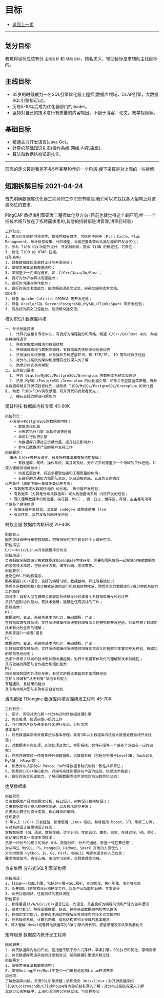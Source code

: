 # 目标

- [返回上一页](./README.md)

---

## 划分目标

我觉得目标应该有分 `主线目标` 和 `辅助目标`，顾名思义，辅助目标是来辅助主线目标的。

## 主线目标

- 35岁的时候成为一名SQL引擎优化器工程师(数据库领域，OLAP引擎，大数据SQL引擎都可以)。
- 历练5-10年后成为优化器部门的leader。
- 坚持对自己的技术进行有质量的内容输出，不限于博客，论文，教学视频等。

## 基础目标

- 精通主力开发语言(Java Go)。
- 计算机基础知识扎实(操作系统,网络,内存,磁盘)。
- 算法和数据结构知识扎实。


---

前面的定义算是我差不多5年甚至10年的一个阶段,接下来算是对上面的一些拆解.

## 短期拆解目标 2021-04-24

首先明确数据库优化器工程师的工作职责有哪些.我们可以先找找各大招聘上对这类岗位的要求.

PingCAP 数据库引擎研发工程师优化器方向 (目前也就觉得这个最匹配,唯一一个把技术细节放在了招聘需求里的,其他的招聘都是讲管理,讲项目经验)

```
工作职责:
1. 提高优化器的可预测性、鲁棒性和有效性，包括但不限于：Plan Cache、Plan Management、统计信息收集、代价模型、自适应查询等优化器功能的开发与优化；
2. 参与 TiDB 相关功能的设计、开发和测试，提高 TiDB 的稳定性、可靠性；
3. 优化 TiDB 的 HTAP 性能。
任职资格:
1. 具备数据库优化器的设计与开发经验；
2. 掌握常用算法和数据结构；
3. 掌握至少一门编程语言，如：C/C++/Java/Go/Rust；
4. 良好的分析与解决问题能力；
5. 良好的沟通与协作能力；
6. 良好的英文书面能力，能流畅阅读英文论文，用英文编写技术文档。
加分项：
1. 具备 Apache Calcite、GPORCA 等开发经验；
2. 具备 Oracle/SQL Server/PostgreSQL/MySQL/Flink/Spark 等开发经验；
3. 有良好的英文口语能力，能流畅沟通交流。
```

猎头职位1 数据库内核

```
一、专业技能要求
  1. 计算机或相关专业毕业，有良好的编程能力和风格，精通 C/C++/Go/Rust 中的一种或多种编程语言
  2. 熟练掌握常用算法和数据结构
  3. 熟悉编译原理与数据库原理，有数据库内核研发经验者优先
  4. 熟悉操作系统原理，熟悉操作系统底层知识，有 TCP/IP， IO 等系统调优经验
  5. 对分布式系统的架构和原理有比较深入的了解
  6. 熟悉分布式事务模型
二、业务知识要求
  1. 熟悉 Oracle/MySQL/PostgreSQL/Greenplum 等数据库系统实现原理
  2. 熟悉 MySQL/PostgreSQL/Greenplum 的优化器引擎、熟悉关系型数据库原理，有参与数据库相关开源项目者优先；或熟悉 TiDB/MySQL/PostgreSQL/Greenplum 的优化器引、熟悉 TiDB/TiKV实现原理，有开源代码贡献者优先；
  3. 拥有良好的解决问题能力
```

滴普科技 数据库内核专家 45-60K

```
岗位职责：
  开发基于PostgreSQL的数据库内核；
    • 数据库优化器
    • 分布式执行引擎 及其资源管理器
    • 单机并行执行引擎
    • 为数据库开源社区贡献力量，提升社区影响力；
    • 参与云数据库产品的客户支持工作
岗位要求：
  精通 C/C++等开发语言，有良好的算法和数据结构基础；
    • 有数据库、网络、操作系统、高并发系统、分布式系统等至少一个领域的工作经验，并深入理解该领域技术；
    • 热爱底层技术，有追求极致性能和工程质量的热情；
    • 有良好的沟通能力和团队意识，以及追根究底、认真负责的态度
优先条件（满足下面一条或多条优先考虑）
  • 有数据库或大数据领域的 优化器， 执行器开发经验；
  • 有数据库（尤其是分布式数据库）或大数据查询系统 内核开发的经验；
  • 深入理解数据库的优化器、执行器、MVCC 、锁、日志、缓存区、存储、主备高可用等一个或多个模块原理
  • 有编译器开发经验，尤其是 codegen 或熟练使用 llvm
  • 有高性能、高并发服务器开发经验；
```

蚂蚁金服 数据库内核研发 20-40K

```
职位亮点
国内顶级自研分布式数据库，拥有很好的项目前景和个人成长空间。
职位描述
C/C++Unix/Linux开发数据库分布式
岗位描述：
负责蚂蚁金服自研分布式数据库OceanBase内核开发，需要和团队成员一起解决分布式数据库的各类技术难题，包括设计方案、编写代码、测试等等。
岗位要求：
此岗位P6-P9均有需求。
熟练掌握C/C++语言，良好的编程习惯、数据结构、算法等基础知识
熟悉关系数据库和/或分布式系统的运行机制和架构体系，熟悉主流的数据库和/或分布式系统的工作原理
加分项：具有大型互联网公司底层系统研发经验或者关系数据库研发经验优先
良好的团队协作能力，有技术激情，能够胜任有挑战的工作；
层级画像：
P7：
数据结构、算法、系统等基本功扎实，编码顺畅、严谨；
在数据库或存储系统、文件系统或操作系统等领域有深入的研究和开发经验，对业界相关领域的技术有比较全面的理解；
熟练掌握C++或者C语言
P8：
数据结构、算法、系统等基本功扎实，编码顺畅、严谨；
对数据库或存储系统、文件系统或操作系统等领域有非常深入的理解和丰富的开发经验，有成功的项目落地经历；
熟悉业界相关领域的技术现状和发展趋势，对行业发展有体系化的理解和技术前瞻性；
具有较强的跨团队合作能力和组织能力
P9:
相关领域的国内外顶尖专家，有坚实的理论基础和丰富项目经验
在相关领域有“从无到有”拿结果的能力
有建团队、拿结果的能力
其专精领域对团队有弥补空白者优先
```

涛思数据 TDengine 数据库内核资深研发工程师 45-70K

```
工作职责：
1. 设计、实现并优化新一代分布式时序数据处理引擎
2. 负责管理、协调研发小组的工作
3. 与付费客户以及开发者社区进行交流，分析需求
基本条件：
1. 熟悉数据库系统常用算法与基本原理，具有3年以上数据库内核或大数据处理系统开发经验；
2. 对数据库事务处理、查询处理及优化、索引系统、文件存储等一个或多个方面有一定的研究；
3. 熟悉并研究过一种或多种开源数据库、大数据系统（包括但不限于LevelDB, RocksDB, MySQL, HBase等）；
4. 熟悉分布式系统中 Paxos、Raft等数据复制机制及一致性共识算法；
5. 优秀的C/C++编码能力，对编写高性能程序有丰富的经验，热爱技术挑战；
6. 良好的英文阅读能力，了解把握数据库技术领域的前沿趋势和动向；
```

达梦数据库

```
岗位职责
负责数据库产品功能需求分析，接口设计，架构设计和模块设计；
负责数据库相关技术的研究突破，以及技术原型开发；
负责核心算法的设计实现，核心模块的编码。
任职要求
3 年以上 C/C++ 开发经验，熟悉使用 Linux 系统，熟练使用 boost，STL 等第三方库，有过系统设计或模块设计经验；
掌握数据库 SQL 语法、数据存储、访问计划、性能调优、事务、日志、存储过程、HA、索引、驱动接口等某一项或多项技术；
熟悉一种分布式相关的技术（HA、数据分区、分布式通信、数据一致性算法等）；
对从事过 MySQL、PG、MongoDB、Hadoop、Spark 开发的人员优先；
对同时熟悉 Python、JS、Go、Perl、NodeJS 等脚本语言的人员优先；
要求热爱技术，责任心强，主动学习进步，自我管理能力强。
```

京东集团 分布式SQL引擎架构师

```
岗位描述：
1. 打造新一代SQL引擎，包括但不限于SQL解析、查询优化、执行引擎、事务等功能
2. 负责SQL引擎架构设计和研发工作，以及产品功能的调研、方案设计
3. 负责功能测试、性能测试的整体流程
职位要求：
1. 熟练掌握JAVA/GO/C/C++语言任意一门语言，具备良好的编程习惯和严谨的做事逻辑
2. 基本功扎实，熟练掌握数据、链表、树等基础数据结构和常见算法
3. 较强的学习能力，能够自主阅读并理解业界领域内的技术论文和资料
4. 熟悉操作系统、计算机网络、体系结构等相关领域的基本概念
5、深入理解 Mysql或者其他数据库的SQL引擎的源代码，底层原理及系统架构者优先
```

矩阵起源 数据库内核开发工程师

```
岗位职责：
1. 负责数据库内核的开发，包括但不限于分布式存储，事务引擎，SQL执行和优化，存储引擎
2. 负责数据库周边系统的开发和测试，帮助数据引擎提升稳定性
岗位需求：
1. 掌握常用算法和数据结构；
2. 掌握Golang/C++/Rust中至少一门编程语言和Linux环境开发
加分项：
了解数据库内核，开源SQL引擎原理；熟练使用 Unix/Linux；对开源数据库如TiDB/Cockroachdb/Clickhouse等内部机制有深入了解；对分布式系统有深入了解
北京分公司筹备中，上海和深圳办公室已就绪，可远程办公
```

